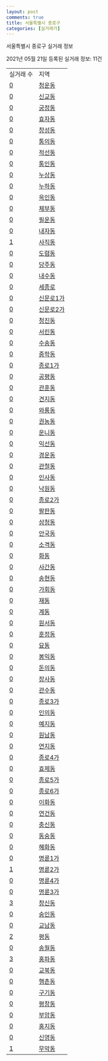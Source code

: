 ```yaml
---
layout: post
comments: true
title: 서울특별시 종로구
categories: [실거래가]
---
```


서울특별시 종로구 실거래 정보

2021년 05월 21일 등록된 실거래 정보: 11건


<table>
  <tr>
    <td>실거래 수</td>
    <td>지역</td>
  </tr>

  
  <tr>
    <td><a href="1111010100.html">0</a></td>
    <td><a href="1111010100.html">청운동</a></td>
  </tr>
    

  <tr>
    <td><a href="1111010200.html">0</a></td>
    <td><a href="1111010200.html">신교동</a></td>
  </tr>
    

  <tr>
    <td><a href="1111010300.html">0</a></td>
    <td><a href="1111010300.html">궁정동</a></td>
  </tr>
    

  <tr>
    <td><a href="1111010400.html">0</a></td>
    <td><a href="1111010400.html">효자동</a></td>
  </tr>
    

  <tr>
    <td><a href="1111010500.html">0</a></td>
    <td><a href="1111010500.html">창성동</a></td>
  </tr>
    

  <tr>
    <td><a href="1111010600.html">0</a></td>
    <td><a href="1111010600.html">통의동</a></td>
  </tr>
    

  <tr>
    <td><a href="1111010700.html">0</a></td>
    <td><a href="1111010700.html">적선동</a></td>
  </tr>
    

  <tr>
    <td><a href="1111010800.html">0</a></td>
    <td><a href="1111010800.html">통인동</a></td>
  </tr>
    

  <tr>
    <td><a href="1111010900.html">0</a></td>
    <td><a href="1111010900.html">누상동</a></td>
  </tr>
    

  <tr>
    <td><a href="1111011000.html">0</a></td>
    <td><a href="1111011000.html">누하동</a></td>
  </tr>
    

  <tr>
    <td><a href="1111011100.html">0</a></td>
    <td><a href="1111011100.html">옥인동</a></td>
  </tr>
    

  <tr>
    <td><a href="1111011200.html">0</a></td>
    <td><a href="1111011200.html">체부동</a></td>
  </tr>
    

  <tr>
    <td><a href="1111011300.html">0</a></td>
    <td><a href="1111011300.html">필운동</a></td>
  </tr>
    

  <tr>
    <td><a href="1111011400.html">0</a></td>
    <td><a href="1111011400.html">내자동</a></td>
  </tr>
    

  <tr>
    <td><a href="1111011500.html">1</a></td>
    <td><a href="1111011500.html">사직동</a></td>
  </tr>
    

  <tr>
    <td><a href="1111011600.html">0</a></td>
    <td><a href="1111011600.html">도렴동</a></td>
  </tr>
    

  <tr>
    <td><a href="1111011700.html">0</a></td>
    <td><a href="1111011700.html">당주동</a></td>
  </tr>
    

  <tr>
    <td><a href="1111011800.html">0</a></td>
    <td><a href="1111011800.html">내수동</a></td>
  </tr>
    

  <tr>
    <td><a href="1111011900.html">0</a></td>
    <td><a href="1111011900.html">세종로</a></td>
  </tr>
    

  <tr>
    <td><a href="1111012000.html">0</a></td>
    <td><a href="1111012000.html">신문로1가</a></td>
  </tr>
    

  <tr>
    <td><a href="1111012100.html">0</a></td>
    <td><a href="1111012100.html">신문로2가</a></td>
  </tr>
    

  <tr>
    <td><a href="1111012200.html">0</a></td>
    <td><a href="1111012200.html">청진동</a></td>
  </tr>
    

  <tr>
    <td><a href="1111012300.html">0</a></td>
    <td><a href="1111012300.html">서린동</a></td>
  </tr>
    

  <tr>
    <td><a href="1111012400.html">0</a></td>
    <td><a href="1111012400.html">수송동</a></td>
  </tr>
    

  <tr>
    <td><a href="1111012500.html">0</a></td>
    <td><a href="1111012500.html">중학동</a></td>
  </tr>
    

  <tr>
    <td><a href="1111012600.html">0</a></td>
    <td><a href="1111012600.html">종로1가</a></td>
  </tr>
    

  <tr>
    <td><a href="1111012700.html">0</a></td>
    <td><a href="1111012700.html">공평동</a></td>
  </tr>
    

  <tr>
    <td><a href="1111012800.html">0</a></td>
    <td><a href="1111012800.html">관훈동</a></td>
  </tr>
    

  <tr>
    <td><a href="1111012900.html">0</a></td>
    <td><a href="1111012900.html">견지동</a></td>
  </tr>
    

  <tr>
    <td><a href="1111013000.html">0</a></td>
    <td><a href="1111013000.html">와룡동</a></td>
  </tr>
    

  <tr>
    <td><a href="1111013100.html">0</a></td>
    <td><a href="1111013100.html">권농동</a></td>
  </tr>
    

  <tr>
    <td><a href="1111013200.html">0</a></td>
    <td><a href="1111013200.html">운니동</a></td>
  </tr>
    

  <tr>
    <td><a href="1111013300.html">0</a></td>
    <td><a href="1111013300.html">익선동</a></td>
  </tr>
    

  <tr>
    <td><a href="1111013400.html">0</a></td>
    <td><a href="1111013400.html">경운동</a></td>
  </tr>
    

  <tr>
    <td><a href="1111013500.html">0</a></td>
    <td><a href="1111013500.html">관철동</a></td>
  </tr>
    

  <tr>
    <td><a href="1111013600.html">0</a></td>
    <td><a href="1111013600.html">인사동</a></td>
  </tr>
    

  <tr>
    <td><a href="1111013700.html">0</a></td>
    <td><a href="1111013700.html">낙원동</a></td>
  </tr>
    

  <tr>
    <td><a href="1111013800.html">0</a></td>
    <td><a href="1111013800.html">종로2가</a></td>
  </tr>
    

  <tr>
    <td><a href="1111013900.html">0</a></td>
    <td><a href="1111013900.html">팔판동</a></td>
  </tr>
    

  <tr>
    <td><a href="1111014000.html">0</a></td>
    <td><a href="1111014000.html">삼청동</a></td>
  </tr>
    

  <tr>
    <td><a href="1111014100.html">0</a></td>
    <td><a href="1111014100.html">안국동</a></td>
  </tr>
    

  <tr>
    <td><a href="1111014200.html">0</a></td>
    <td><a href="1111014200.html">소격동</a></td>
  </tr>
    

  <tr>
    <td><a href="1111014300.html">0</a></td>
    <td><a href="1111014300.html">화동</a></td>
  </tr>
    

  <tr>
    <td><a href="1111014400.html">0</a></td>
    <td><a href="1111014400.html">사간동</a></td>
  </tr>
    

  <tr>
    <td><a href="1111014500.html">0</a></td>
    <td><a href="1111014500.html">송현동</a></td>
  </tr>
    

  <tr>
    <td><a href="1111014600.html">0</a></td>
    <td><a href="1111014600.html">가회동</a></td>
  </tr>
    

  <tr>
    <td><a href="1111014700.html">0</a></td>
    <td><a href="1111014700.html">재동</a></td>
  </tr>
    

  <tr>
    <td><a href="1111014800.html">0</a></td>
    <td><a href="1111014800.html">계동</a></td>
  </tr>
    

  <tr>
    <td><a href="1111014900.html">0</a></td>
    <td><a href="1111014900.html">원서동</a></td>
  </tr>
    

  <tr>
    <td><a href="1111015000.html">0</a></td>
    <td><a href="1111015000.html">훈정동</a></td>
  </tr>
    

  <tr>
    <td><a href="1111015100.html">0</a></td>
    <td><a href="1111015100.html">묘동</a></td>
  </tr>
    

  <tr>
    <td><a href="1111015200.html">0</a></td>
    <td><a href="1111015200.html">봉익동</a></td>
  </tr>
    

  <tr>
    <td><a href="1111015300.html">0</a></td>
    <td><a href="1111015300.html">돈의동</a></td>
  </tr>
    

  <tr>
    <td><a href="1111015400.html">0</a></td>
    <td><a href="1111015400.html">장사동</a></td>
  </tr>
    

  <tr>
    <td><a href="1111015500.html">0</a></td>
    <td><a href="1111015500.html">관수동</a></td>
  </tr>
    

  <tr>
    <td><a href="1111015600.html">0</a></td>
    <td><a href="1111015600.html">종로3가</a></td>
  </tr>
    

  <tr>
    <td><a href="1111015700.html">0</a></td>
    <td><a href="1111015700.html">인의동</a></td>
  </tr>
    

  <tr>
    <td><a href="1111015800.html">0</a></td>
    <td><a href="1111015800.html">예지동</a></td>
  </tr>
    

  <tr>
    <td><a href="1111015900.html">0</a></td>
    <td><a href="1111015900.html">원남동</a></td>
  </tr>
    

  <tr>
    <td><a href="1111016000.html">0</a></td>
    <td><a href="1111016000.html">연지동</a></td>
  </tr>
    

  <tr>
    <td><a href="1111016100.html">0</a></td>
    <td><a href="1111016100.html">종로4가</a></td>
  </tr>
    

  <tr>
    <td><a href="1111016200.html">0</a></td>
    <td><a href="1111016200.html">효제동</a></td>
  </tr>
    

  <tr>
    <td><a href="1111016300.html">0</a></td>
    <td><a href="1111016300.html">종로5가</a></td>
  </tr>
    

  <tr>
    <td><a href="1111016400.html">0</a></td>
    <td><a href="1111016400.html">종로6가</a></td>
  </tr>
    

  <tr>
    <td><a href="1111016500.html">0</a></td>
    <td><a href="1111016500.html">이화동</a></td>
  </tr>
    

  <tr>
    <td><a href="1111016600.html">0</a></td>
    <td><a href="1111016600.html">연건동</a></td>
  </tr>
    

  <tr>
    <td><a href="1111016700.html">0</a></td>
    <td><a href="1111016700.html">충신동</a></td>
  </tr>
    

  <tr>
    <td><a href="1111016800.html">0</a></td>
    <td><a href="1111016800.html">동숭동</a></td>
  </tr>
    

  <tr>
    <td><a href="1111016900.html">0</a></td>
    <td><a href="1111016900.html">혜화동</a></td>
  </tr>
    

  <tr>
    <td><a href="1111017000.html">0</a></td>
    <td><a href="1111017000.html">명륜1가</a></td>
  </tr>
    

  <tr>
    <td><a href="1111017100.html">1</a></td>
    <td><a href="1111017100.html">명륜2가</a></td>
  </tr>
    

  <tr>
    <td><a href="1111017200.html">0</a></td>
    <td><a href="1111017200.html">명륜4가</a></td>
  </tr>
    

  <tr>
    <td><a href="1111017300.html">0</a></td>
    <td><a href="1111017300.html">명륜3가</a></td>
  </tr>
    

  <tr>
    <td><a href="1111017400.html">3</a></td>
    <td><a href="1111017400.html">창신동</a></td>
  </tr>
    

  <tr>
    <td><a href="1111017500.html">0</a></td>
    <td><a href="1111017500.html">숭인동</a></td>
  </tr>
    

  <tr>
    <td><a href="1111017600.html">0</a></td>
    <td><a href="1111017600.html">교남동</a></td>
  </tr>
    

  <tr>
    <td><a href="1111017700.html">2</a></td>
    <td><a href="1111017700.html">평동</a></td>
  </tr>
    

  <tr>
    <td><a href="1111017800.html">0</a></td>
    <td><a href="1111017800.html">송월동</a></td>
  </tr>
    

  <tr>
    <td><a href="1111017900.html">3</a></td>
    <td><a href="1111017900.html">홍파동</a></td>
  </tr>
    

  <tr>
    <td><a href="1111018000.html">0</a></td>
    <td><a href="1111018000.html">교북동</a></td>
  </tr>
    

  <tr>
    <td><a href="1111018100.html">0</a></td>
    <td><a href="1111018100.html">행촌동</a></td>
  </tr>
    

  <tr>
    <td><a href="1111018200.html">0</a></td>
    <td><a href="1111018200.html">구기동</a></td>
  </tr>
    

  <tr>
    <td><a href="1111018300.html">0</a></td>
    <td><a href="1111018300.html">평창동</a></td>
  </tr>
    

  <tr>
    <td><a href="1111018400.html">0</a></td>
    <td><a href="1111018400.html">부암동</a></td>
  </tr>
    

  <tr>
    <td><a href="1111018500.html">0</a></td>
    <td><a href="1111018500.html">홍지동</a></td>
  </tr>
    

  <tr>
    <td><a href="1111018600.html">0</a></td>
    <td><a href="1111018600.html">신영동</a></td>
  </tr>
    

  <tr>
    <td><a href="1111018700.html">1</a></td>
    <td><a href="1111018700.html">무악동</a></td>
  </tr>
    


</table>
    